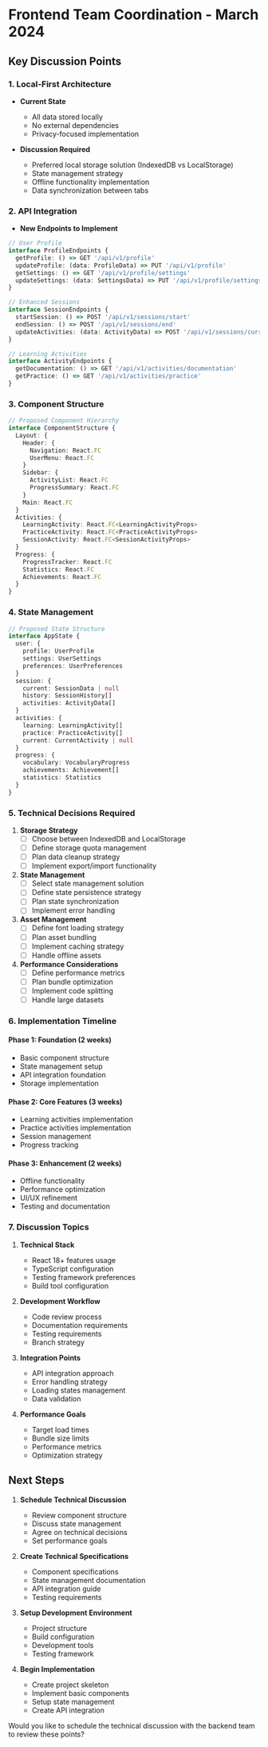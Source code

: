 # Frontend Team Coordination - March 2024

## Key Discussion Points

### 1. Local-First Architecture
- **Current State**
  - All data stored locally
  - No external dependencies
  - Privacy-focused implementation

- **Discussion Required**
  - Preferred local storage solution (IndexedDB vs LocalStorage)
  - State management strategy
  - Offline functionality implementation
  - Data synchronization between tabs

### 2. API Integration

- **New Endpoints to Implement**
```typescript
// User Profile
interface ProfileEndpoints {
  getProfile: () => GET '/api/v1/profile'
  updateProfile: (data: ProfileData) => PUT '/api/v1/profile'
  getSettings: () => GET '/api/v1/profile/settings'
  updateSettings: (data: SettingsData) => PUT '/api/v1/profile/settings'
}

// Enhanced Sessions
interface SessionEndpoints {
  startSession: () => POST '/api/v1/sessions/start'
  endSession: () => POST '/api/v1/sessions/end'
  updateActivities: (data: ActivityData) => POST '/api/v1/sessions/current/activities'
}

// Learning Activities
interface ActivityEndpoints {
  getDocumentation: () => GET '/api/v1/activities/documentation'
  getPractice: () => GET '/api/v1/activities/practice'
}
```

### 3. Component Structure

```typescript
// Proposed Component Hierarchy
interface ComponentStructure {
  Layout: {
    Header: {
      Navigation: React.FC
      UserMenu: React.FC
    }
    Sidebar: {
      ActivityList: React.FC
      ProgressSummary: React.FC
    }
    Main: React.FC
  }
  Activities: {
    LearningActivity: React.FC<LearningActivityProps>
    PracticeActivity: React.FC<PracticeActivityProps>
    SessionActivity: React.FC<SessionActivityProps>
  }
  Progress: {
    ProgressTracker: React.FC
    Statistics: React.FC
    Achievements: React.FC
  }
}
```

### 4. State Management

```typescript
// Proposed State Structure
interface AppState {
  user: {
    profile: UserProfile
    settings: UserSettings
    preferences: UserPreferences
  }
  session: {
    current: SessionData | null
    history: SessionHistory[]
    activities: ActivityData[]
  }
  activities: {
    learning: LearningActivity[]
    practice: PracticeActivity[]
    current: CurrentActivity | null
  }
  progress: {
    vocabulary: VocabularyProgress
    achievements: Achievement[]
    statistics: Statistics
  }
}
```

### 5. Technical Decisions Required

1. **Storage Strategy**
   - [ ] Choose between IndexedDB and LocalStorage
   - [ ] Define storage quota management
   - [ ] Plan data cleanup strategy
   - [ ] Implement export/import functionality

2. **State Management**
   - [ ] Select state management solution
   - [ ] Define state persistence strategy
   - [ ] Plan state synchronization
   - [ ] Implement error handling

3. **Asset Management**
   - [ ] Define font loading strategy
   - [ ] Plan asset bundling
   - [ ] Implement caching strategy
   - [ ] Handle offline assets

4. **Performance Considerations**
   - [ ] Define performance metrics
   - [ ] Plan bundle optimization
   - [ ] Implement code splitting
   - [ ] Handle large datasets

### 6. Implementation Timeline

#### Phase 1: Foundation (2 weeks)
- Basic component structure
- State management setup
- API integration foundation
- Storage implementation

#### Phase 2: Core Features (3 weeks)
- Learning activities implementation
- Practice activities implementation
- Session management
- Progress tracking

#### Phase 3: Enhancement (2 weeks)
- Offline functionality
- Performance optimization
- UI/UX refinement
- Testing and documentation

### 7. Discussion Topics

1. **Technical Stack**
   - React 18+ features usage
   - TypeScript configuration
   - Testing framework preferences
   - Build tool configuration

2. **Development Workflow**
   - Code review process
   - Documentation requirements
   - Testing requirements
   - Branch strategy

3. **Integration Points**
   - API integration approach
   - Error handling strategy
   - Loading states management
   - Data validation

4. **Performance Goals**
   - Target load times
   - Bundle size limits
   - Performance metrics
   - Optimization strategy

## Next Steps

1. **Schedule Technical Discussion**
   - Review component structure
   - Discuss state management
   - Agree on technical decisions
   - Set performance goals

2. **Create Technical Specifications**
   - Component specifications
   - State management documentation
   - API integration guide
   - Testing requirements

3. **Setup Development Environment**
   - Project structure
   - Build configuration
   - Development tools
   - Testing framework

4. **Begin Implementation**
   - Create project skeleton
   - Implement basic components
   - Setup state management
   - Create API integration

Would you like to schedule the technical discussion with the backend team to review these points? 